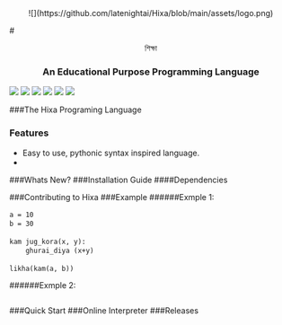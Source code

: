 <center>![](https://github.com/latenightai/Hixa/blob/main/assets/logo.png)</center>

#<center>শিক্ষা</center>

### <center> An Educational Purpose Programming Language</center>

![](https://img.shields.io/github/stars/pandao/editor.md.svg) ![](https://img.shields.io/github/forks/pandao/editor.md.svg) ![](https://img.shields.io/github/tag/pandao/editor.md.svg) ![](https://img.shields.io/github/release/pandao/editor.md.svg) ![](https://img.shields.io/github/issues/pandao/editor.md.svg) ![](https://img.shields.io/bower/v/editor.md.svg)

###The Hixa Programing Language

### Features

- Easy to use, pythonic syntax inspired language.
-

###Whats New?
###Installation Guide
####Dependencies

###Contributing to Hixa
###Example
######Exmple 1:

```
a = 10
b = 30

kam jug_kora(x, y):
	ghurai_diya (x+y)

likha(kam(a, b))
```

######Exmple 2:

```

```

###Quick Start
###Online Interpreter
###Releases

